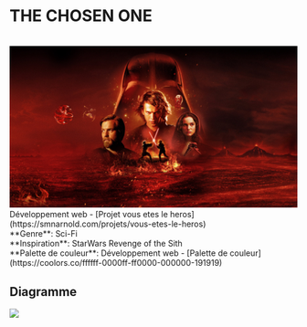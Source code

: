 <h1>THE CHOSEN ONE</h1>
<br>
<img src="./assets/jeux.jpeg">
Développement web - [Projet vous etes le heros](https://smnarnold.com/projets/vous-etes-le-heros)
<br>
**Genre**: Sci-Fi
<br>
**Inspiration**: StarWars Revenge of the Sith
<br>
**Palette de couleur**: Développement web - [Palette de couleur](https://coolors.co/ffffff-0000ff-ff0000-000000-191919)
<br>
<h2>Diagramme</h2>


![](./assets/scénario.png)